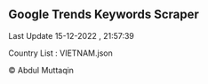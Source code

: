 

## Google Trends Keywords Scraper 
 
Last Update 15-12-2022 , 21:57:39

Country List :
VIETNAM.json



© Abdul Muttaqin 

